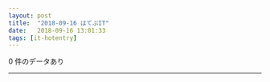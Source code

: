 ```yaml
---
layout: post
title:  "2018-09-16 はてぶIT"
date:   2018-09-16 13:01:33
tags: [it-hotentry]
---
```

0 件のデータあり

<hr>
